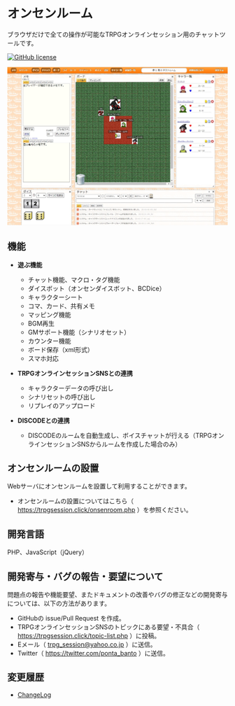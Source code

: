 # オンセンルーム

ブラウザだけで全ての操作が可能なTRPGオンラインセッション用のチャットツールです。

[![GitHub license](https://img.shields.io/badge/license-MIT-blue.svg)](https://github.com/ponta0321/OnsenRoom/blob/master/LICENSE)

![OnsenRoom](images/ss.jpg "スクリーンショット")

## 機能

- **遊ぶ機能**

  - チャット機能、マクロ・タグ機能
  - ダイスボット（オンセンダイスボット、BCDice）
  - キャラクターシート
  - コマ、カード、共有メモ
  - マッピング機能
  - BGM再生
  - GMサポート機能（シナリオセット）
  - カウンター機能
  - ボード保存（xml形式）
  - スマホ対応
  
- **TRPGオンラインセッションSNSとの連携**

  - キャラクターデータの呼び出し
  - シナリセットの呼び出し
  - リプレイのアップロード
  
- **DISCODEとの連携**

  - DISCODEのルームを自動生成し、ボイスチャットが行える（TRPGオンラインセッションSNSからルームを作成した場合のみ）

## オンセンルームの設置

Webサーバにオンセンルームを設置して利用することができます。  

- オンセンルームの設置についてはこちら（ https://trpgsession.click/onsenroom.php ）を参照ください。

## 開発言語

PHP、JavaScript（jQuery）

## 開発寄与・バグの報告・要望について

問題点の報告や機能要望、またドキュメントの改善やバグの修正などの開発寄与については、以下の方法があります。

- GitHubの issue/Pull Request を作成。
- TRPGオンラインセッションSNSのトピックにある要望・不具合（ https://trpgsession.click/topic-list.php ）に投稿。
- Eメール（ trpg_session@yahoo.co.jp ）に送信。
- Twitter（ https://twitter.com/ponta_banto ）に送信。

## 変更履歴

- [ChangeLog](https://github.com/ponta0321/OnsenRoom/blob/master/CHANGELOG.md)